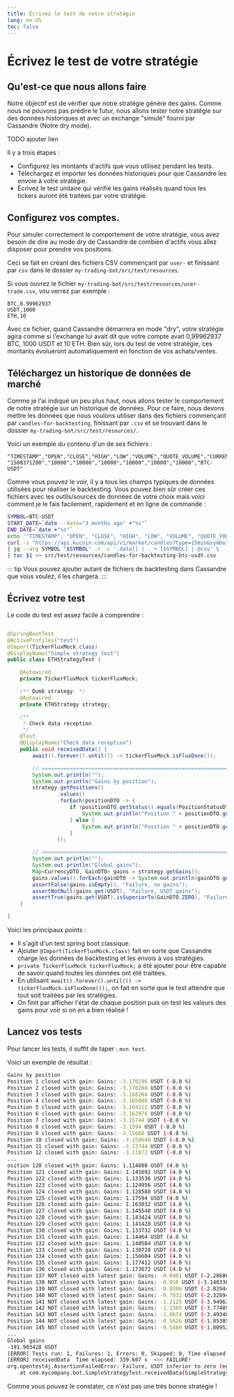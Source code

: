 ```yaml
---
title: Écrivez le test de votre stratégie
lang: en-US
toc: false
---
```


# Écrivez le test de votre stratégie

## Qu'est-ce que nous allons faire

Notre objectif est de vérifier que notre stratégie génère des gains. Comme nous ne pouvons pas prédire le futur, nous
allons tester notre stratégie sur des données historiques et avec un exchange "simulé" fourni par Cassandre (Notre dry
mode).

TODO ajouter lien

Il y a trois étapes :

- Configurez les montants d'actifs que vous utilisez pendant les tests.
- Téléchargez et importer les données historiques pour que Cassandre les envoie à votre stratégie.
- Écrivez le test unitaire qui vérifié les gains réalisés quand tous les tickers auront été traitées par votre
  stratégie.

## Configurez vos comptes.

Pour simuler correctement le comportement de votre stratégie, vous avez besoin de dire au mode dry de Cassandre de
combien d'actifs vous allez disposer pour prendre vos positions.

Ceci se fait en créant des fichiers CSV commençant par `user-` et finissant par `csv` dans le
dossier `my-trading-bot/src/test/resources`.

Si vous ouvrez le fichier `my-trading-bot/src/test/resources/user-trade.csv`, vou verrez par exemple :

```
BTC,0.99962937
USDT,1000
ETH,10
```

Avec ce fichier, quand Cassandre démarrera en mode "dry", votre stratégie agira comme si l'exchange lui avait dit que
votre compte avait 0,99962937 BTC, 1000 USDT et 10 ETH. Bien sûr, lors du test de votre stratégie, ces montants
évolueront automatiquement en fonction de vos achats/ventes.

## Téléchargez un historique de données de marché

Comme je l'ai indiqué un peu plus haut, nous allons tester le comportement de notre stratégie sur un historique de
données.
Pour ce faire, nous devons mettre les données que nous voulons utiliser dans des fichiers commençant
par `candles-for-backtesting`, finissant par `.csv` et se trouvant dans le dossier `my-trading-bot/src/test/resources/`.

Voici un exemple du contenu d'un de ses fichiers :

```
"TIMESTAMP","OPEN","CLOSE","HIGH","LOW","VOLUME","QUOTE_VOLUME","CURRENCY_PAIR"
"1508371200","10000","10000","10000","10000","10000","10000","BTC-USDT"
```

Comme vous pouvez le voir, il y a tous les champs typiques de données utilisées pour réaliser le backtesting. Vous
pouvez bien sûr créer ces fichiers avec les outils/sources de données de votre choix mais voici comment je le fais
facilement, rapidement et en ligne de commande :

```bash
SYMBOL=BTC-USDT
START_DATE=`date --date="3 months ago" +"%s"`
END_DATE=`date +"%s"`
echo '"TIMESTAMP", "OPEN", "CLOSE", "HIGH", "LOW", "VOLUME", "QUOTE_VOLUME", "CURRENCY_PAIR"' > src/test/resources/candles-for-backtesting-btc-usdt.csv
curl -s "https://api.kucoin.com/api/v1/market/candles?type=15min&symbol=${SYMBOL}&startAt=${START_DATE}&endAt=${END_DATE}" \
| jq --arg SYMBOL "$SYMBOL" -r -c '.data[] | . + [$SYMBOL] | @csv' \
| tac $1 >> src/test/resources/candles-for-backtesting-btc-usdt.csv
```

::: tip
Vous pouvez ajouter autant de fichiers de backtesting dans Cassandre que vous voulez, il les chargera.
:::

## Écrivez votre test

Le code du test est assez facile à comprendre :

```java

@SpringBootTest
@ActiveProfiles("test")
@Import(TickerFluxMock.class)
@DisplayName("Simple strategy test")
public class ETHStrategyTest {

    @Autowired
    private TickerFluxMock tickerFluxMock;

    /** Dumb strategy. */
    @Autowired
    private ETHStrategy strategy;

    /**
     * Check data reception.
     */
    @Test
    @DisplayName("Check data reception")
    public void receivedData() {
        await().forever().until(() -> tickerFluxMock.isFluxDone());

        // =============================================================================================================
        System.out.println("");
        System.out.println("Gains by position");
        strategy.getPositions()
                .values()
                .forEach(positionDTO -> {
                    if (positionDTO.getStatus().equals(PositionStatusDTO.CLOSED)) {
                        System.out.println("Position " + positionDTO.getPositionId() + " closed with gain: " + positionDTO.getGain());
                    } else {
                        System.out.println("Position " + positionDTO.getPositionId() + " NOT closed with latest gain: " + positionDTO.getLatestCalculatedGain().get());
                    }
                });

        // =============================================================================================================
        System.out.println("");
        System.out.println("Global gains");
        Map<CurrencyDTO, GainDTO> gains = strategy.getGains();
        gains.values().forEach(gainDTO -> System.out.println(gainDTO.getAmount()));
        assertFalse(gains.isEmpty(), "Failure, no gains");
        assertNotNull(gains.get(USDT), "Failure, USDT gains");
        assertTrue(gains.get(USDT).isSuperiorTo(GainDTO.ZERO), "Failure, USDT inferior to zero");
    }

}
```

Voici les principaux points :
- Il s'agit d'un test spring boot classique.
- Ajouter `@Import(TickerFluxMock.class)` fait en sorte que Cassandre charge les données de backtesting et les envois à vos stratégies.
- `private TickerFluxMock tickerFluxMock;` a été ajouter pour être capable de savoir quand toutes les données ont été traitées.
- En utilisant `await().forever().until(() -> tickerFluxMock.isFluxDone());`, on fait en sorte que le test attendre que tout soit traitées par les stratégies.
- On finit par afficher l'état de chaque position puis on test les valeurs des gains pour voir si on en a bien réalisé !


## Lancez vos tests

Pour lancer les tests, il suffit de taper : `mvn test`.

Voici un exemple de résultat :

```sh
Gains by position
Position 1 closed with gain: Gains: -3.170296 USDT (-8.0 %)
Position 2 closed with gain: Gains: -3.170208 USDT (-8.0 %)
Position 3 closed with gain: Gains: -3.168264 USDT (-8.0 %)
Position 4 closed with gain: Gains: -3.165088 USDT (-8.0 %)
Position 5 closed with gain: Gains: -3.164112 USDT (-8.0 %)
Position 6 closed with gain: Gains: -3.162976 USDT (-8.0 %)
Position 7 closed with gain: Gains: -3.15744 USDT (-8.0 %)
Position 8 closed with gain: Gains: -3.1594 USDT (-8.0 %)
Position 9 closed with gain: Gains: -3.15688 USDT (-8.0 %)
Position 10 closed with gain: Gains: -3.150648 USDT (-8.0 %)
Position 11 closed with gain: Gains: -3.13744 USDT (-8.0 %)
Position 12 closed with gain: Gains: -3.11872 USDT (-8.0 %)
...
osition 120 closed with gain: Gains: 1.114808 USDT (4.0 %)
Position 121 closed with gain: Gains: 1.141692 USDT (4.0 %)
Position 122 closed with gain: Gains: 1.133536 USDT (4.0 %)
Position 123 closed with gain: Gains: 1.124956 USDT (4.0 %)
Position 124 closed with gain: Gains: 1.128588 USDT (4.0 %)
Position 125 closed with gain: Gains: 1.17594 USDT (4.0 %)
Position 126 closed with gain: Gains: 1.163032 USDT (4.0 %)
Position 127 closed with gain: Gains: 1.145548 USDT (4.0 %)
Position 128 closed with gain: Gains: 1.143424 USDT (4.0 %)
Position 129 closed with gain: Gains: 1.141428 USDT (4.0 %)
Position 130 closed with gain: Gains: 1.133732 USDT (4.0 %)
Position 131 closed with gain: Gains: 1.14464 USDT (4.0 %)
Position 132 closed with gain: Gains: 1.140584 USDT (4.0 %)
Position 133 closed with gain: Gains: 1.130728 USDT (4.0 %)
Position 134 closed with gain: Gains: 1.156604 USDT (4.0 %)
Position 135 closed with gain: Gains: 1.177412 USDT (4.0 %)
Position 136 closed with gain: Gains: 1.173072 USDT (4.0 %)
Position 137 NOT closed with latest gain: Gains: -0.6901 USDT (-2.2868640422821045 %)
Position 138 NOT closed with latest gain: Gains: -0.956 USDT (-3.1403369903564453 %)
Position 139 NOT closed with latest gain: Gains: -0.8586 USDT (-2.8294429779052734 %)
Position 140 NOT closed with latest gain: Gains: -0.7031 USDT (-2.3289411067962646 %)
Position 141 NOT closed with latest gain: Gains: -1.2125 USDT (-3.9496281147003174 %)
Position 142 NOT closed with latest gain: Gains: -1.1565 USDT (-3.7740960121154785 %)
Position 143 NOT closed with latest gain: Gains: -1.0674 USDT (-3.4934868812561035 %)
Position 144 NOT closed with latest gain: Gains: -0.5626 USDT (-1.8538539409637451 %)
Position 145 NOT closed with latest gain: Gains: -0.5489 USDT (-1.809527039527893 %)
...
Global gains
-191.903428 USDT
[ERROR] Tests run: 1, Failures: 1, Errors: 0, Skipped: 0, Time elapsed: 348.345 s <<< FAILURE! - in com.mycompany.bot.SimpleStrategyTest
[ERROR] receivedData  Time elapsed: 339.607 s  <<< FAILURE!
org.opentest4j.AssertionFailedError: Failure, USDT inferior to zero (eg loss!) ==> expected: <true> but was: <false>
	at com.mycompany.bot.SimpleStrategyTest.receivedData(SimpleStrategyTest.java:67)
```

Comme vous pouvez le constater, ce n'est pas une très bonne stratégie !